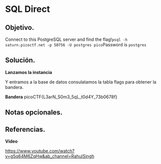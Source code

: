 # SQL Direct

## Objetivo.

Connect to this PostgreSQL server and find the flag!`psql -h saturn.picoctf.net -p 50756 -U postgres pico`Password is `postgres`

## Solución.

**Lanzamos la instancia**

Y entramos a la base de datos consulatamos la tabla flags para obtener la bandera.

**Bandera** picoCTF{L3arN_S0m3_5qL_t0d4Y_73b0678f}

## Notas opcionales.

## Referencias.

**Vídeo**

https://www.youtube.com/watch?v=g5q64M6ZqHw&ab_channel=RahulSingh